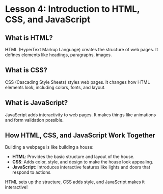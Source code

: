 # **Lesson 4: Introduction to HTML, CSS, and JavaScript**

## **What is HTML?**
HTML (HyperText Markup Language) creates the structure of web pages. It defines elements like headings, paragraphs, images.

## **What is CSS?**
CSS (Cascading Style Sheets) styles web pages. It changes how HTML elements look, including colors, fonts, and layout.

## **What is JavaScript?**
JavaScript adds interactivity to web pages. It makes things like animations and form validation possible.

## **How HTML, CSS, and JavaScript Work Together**
Building a webpage is like building a house:
- **HTML**: Provides the basic structure and layout of the house.
- **CSS**: Adds color, style, and design to make the house look appealing.
- **JavaScript**: Introduces interactive features like lights and doors that respond to actions.

HTML sets up the structure, CSS adds style, and JavaScript makes it interactive!



<!--stackedit_data:
eyJoaXN0b3J5IjpbLTE5MzQ1NTgyNjRdfQ==
-->